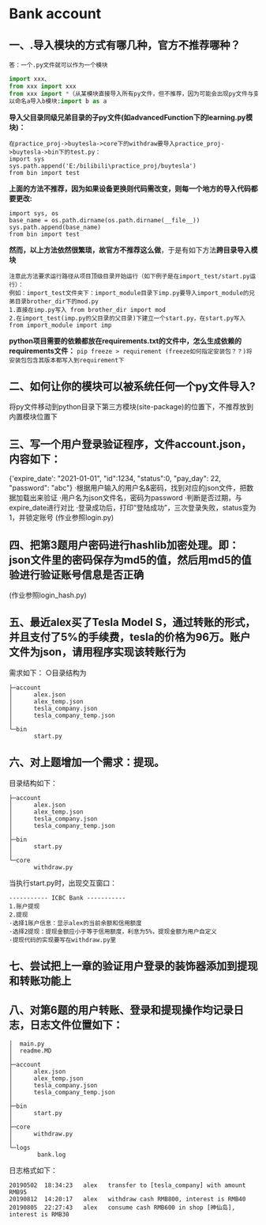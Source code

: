 # Bank account
## 一、.导入模块的方式有哪几种，官方不推荐哪种？

```答：一个.py文件就可以作为一个模块```
```py
import xxx、
from xxx import xxx
from xxx import *（从某模块直接导入所有py文件，但不推荐，因为可能会出现py文件与变量或其他模块的py文件重名的现象）
以命名a导入b模块:import b as a
```
**导入父目录同级兄弟目录的子py文件(如advancedFunction下的learning.py模块)：**
```例如1.使用sys.path.append("爷绝对目录")然后from 父目录的兄弟目录 import 其下的py文件：
在practice_proj->buytesla->core下的withdraw要导入practice_proj->buytesla->bin下的test.py：
import sys
sys.path.append('E:/bilibili\practice_proj/buytesla')
from bin import test
```
**上面的方法不推荐，因为如果设备更换则代码需改变，则每一个地方的导入代码都要更改:**
```
import sys, os
base_name = os.path.dirname(os.path.dirname(__file__))
sys.path.append(base_name)
from bin import test
```
**然而，以上方法依然很繁琐，故官方不推荐这么做**，于是有如下方法**跨目录导入模块**
```
注意此方法要求运行路径从项目顶级目录开始运行（如下例子是在import_test/start.py运行）：
例如：import_test文件夹下：import_module目录下imp.py要导入import_module的兄弟目录brother_dir下的mod.py
1.直接在imp.py写入 from brother_dir import mod
2.在import_test(imp.py的父目录的父目录)下建立一个start.py，在start.py写入 from import_module import imp
```
**python项目需要的依赖都放在requirements.txt的文件中，怎么生成依赖的requirements文件：**
```pip freeze > requirement (freeze如何指定安装包？？)将安装包包含其版本都写入到requirement下```

## 二、如何让你的模块可以被系统任何一个py文件导入?
将py文件移动到python目录下第三方模块(site-package)的位置下，不推荐放到内置模块位置下

## 三、写一个用户登录验证程序，文件account.json，内容如下：
{'expire_date': "2021-01-01", "id":1234, "status":0, "pay_day": 22, "password": "abc"}
·根据用户输入的用户名&密码，找到对应的json文件，把数据加载出来验证
·用户名为json文件名，密码为password
·判断是否过期，与expire_date进行对比
·登录成功后，打印“登陆成功”，三次登录失败，status变为1，并锁定账号
(作业参照login.py)

## 四、把第3题用户密码进行hashlib加密处理。即：json文件里的密码保存为md5的值，然后用md5的值验进行验证账号信息是否正确
(作业参照login_hash.py)

## 五、最近alex买了Tesla Model S，通过转账的形式，并且支付了5%的手续费，tesla的价格为96万。账户文件为json，请用程序实现该转账行为
需求如下：
○目录结构为
```
├─account
│      alex.json
│      alex_temp.json
│      tesla_company.json
│      tesla_company_temp.json
│
└─bin
       start.py
```
##  六、对上题增加一个需求：提现。
目录结构如下：
```
├─account
│      alex.json
│      alex_temp.json
│      tesla_company.json
│      tesla_company_temp.json
│
├─bin
│      start.py
│
└─core
       withdraw.py
```
当执行start.py时，出现交互窗口：
```
----------- ICBC Bank -----------
1.账户提现
2.提现
·选择1账户信息：显示alex的当前余额和信用额度
·选择2提现：提现金额应小于等于信用额度，利息为5%，提现金额为用户自定义
·提现代码的实现要写在withdraw.py里
```
## 七、尝试把上一章的验证用户登录的装饰器添加到提现和转账功能上

## 八、对第6题的用户转账、登录和提现操作均记录日志，日志文件位置如下：
```
│  main.py
│  readme.MD
│
├─account
│      alex.json
│      alex_temp.json
│      tesla_company.json
│      tesla_company_temp.json
│
├─bin
│      start.py
│
├─core
│      withdraw.py
│
└─logs
        bank.log
```
日志格式如下：
```
20190502  18:34:23   alex   transfer to [tesla_company] with amount RMB95  
20190812  14:20:17   alex   withdraw cash RMB800, interest is RMB40  
20190805  22:27:43   alex   consume cash RMB600 in shop [神仙岛], interest is RMB30  
```

